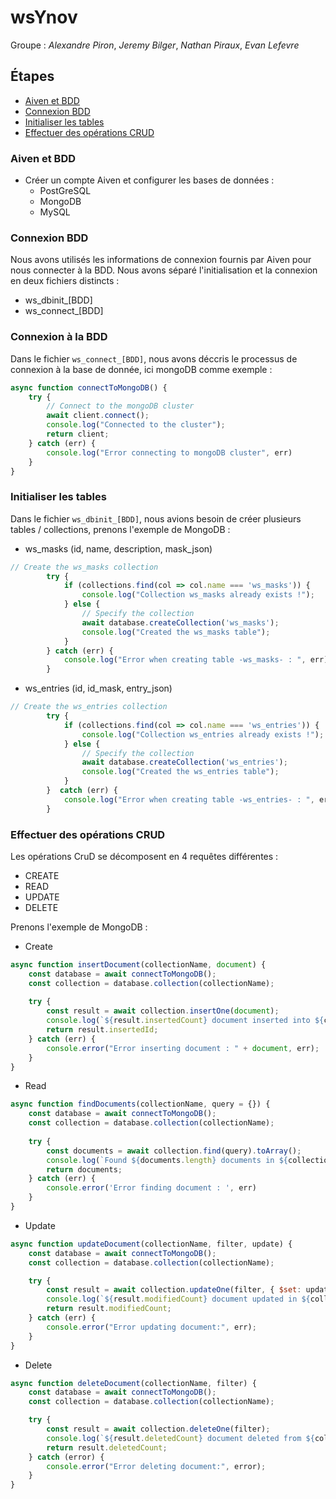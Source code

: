 # wsYnov

Groupe : *Alexandre Piron*, *Jeremy Bilger*, *Nathan Piraux*, *Evan Lefevre*

## Étapes
- [Aiven et BDD](#Aiven-et-BDD)
- [Connexion BDD](#Connexion-BDD)
- [Initialiser les tables](#Initialiser-les-tables)
- [Effectuer des opérations CRUD](#Effectuer-des-opérations-CRUD)

### Aiven et BDD
- Créer un compte Aiven et configurer les bases de données :
  - PostGreSQL
  - MongoDB
  - MySQL

### Connexion BDD
Nous avons utilisés les informations de connexion fournis par Aiven pour nous connecter à la BDD.
Nous avons séparé l'initialisation et la connexion en deux fichiers distincts : 
- ws_dbinit_[BDD]
- ws_connect_[BDD]

### Connexion à la BDD
Dans le fichier `ws_connect_[BDD]`, nous avons déccris le processus de connexion à la base de donnée,
ici mongoDB comme exemple :
````js
async function connectToMongoDB() {
    try {
        // Connect to the mongoDB cluster
        await client.connect();
        console.log("Connected to the cluster");
        return client;
    } catch (err) {
        console.log("Error connecting to mongoDB cluster", err)
    }
}
````

### Initialiser les tables
Dans le fichier `ws_dbinit_[BDD]`, nous avions besoin de créer plusieurs tables / collections, prenons l'exemple de MongoDB :
- ws_masks (id, name, description, mask_json)
```js
// Create the ws_masks collection
        try {
            if (collections.find(col => col.name === 'ws_masks')) {
                console.log("Collection ws_masks already exists !");
            } else {
                // Specify the collection
                await database.createCollection('ws_masks');
                console.log("Created the ws_masks table");
            }
        } catch (err) {
            console.log("Error when creating table -ws_masks- : ", err);
        }
```
- ws_entries (id, id_mask, entry_json)
```js
// Create the ws_entries collection
        try {
            if (collections.find(col => col.name === 'ws_entries')) {
                console.log("Collection ws_entries already exists !");
            } else {
                // Specify the collection
                await database.createCollection('ws_entries');
                console.log("Created the ws_entries table");
            }
        }  catch (err) {
            console.log("Error when creating table -ws_entries- : ", err);
        }
```

### Effectuer des opérations CRUD

Les opérations CruD se décomposent en 4 requêtes différentes :
- CREATE
- READ
- UPDATE
- DELETE

Prenons l'exemple de MongoDB :
- Create
````js
async function insertDocument(collectionName, document) {
    const database = await connectToMongoDB();
    const collection = database.collection(collectionName);
    
    try {
        const result = await collection.insertOne(document);
        console.log(`${result.insertedCount} document inserted into ${collectionName}`);
        return result.insertedId;
    } catch (err) {
        console.error("Error inserting document : " + document, err);
    }
}
````
- Read
````js
async function findDocuments(collectionName, query = {}) {
    const database = await connectToMongoDB();
    const collection = database.collection(collectionName);
    
    try {
        const documents = await collection.find(query).toArray();
        console.log(`Found ${documents.length} documents in ${collectionName}`);
        return documents;
    } catch (err) {
        console.error('Error finding document : ', err)
    }
}
````
- Update
````js
async function updateDocument(collectionName, filter, update) {
    const database = await connectToMongoDB();
    const collection = database.collection(collectionName);

    try {
        const result = await collection.updateOne(filter, { $set: update });
        console.log(`${result.modifiedCount} document updated in ${collectionName}`);
        return result.modifiedCount;
    } catch (err) {
        console.error("Error updating document:", err);
    }
}
````
- Delete 
````js
async function deleteDocument(collectionName, filter) {
    const database = await connectToMongoDB();
    const collection = database.collection(collectionName);

    try {
        const result = await collection.deleteOne(filter);
        console.log(`${result.deletedCount} document deleted from ${collectionName}`);
        return result.deletedCount;
    } catch (error) {
        console.error("Error deleting document:", error);
    }
}
````